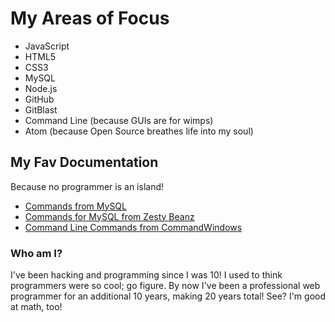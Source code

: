 # My Areas of Focus

- JavaScript
- HTML5
- CSS3
- MySQL
- Node.js
- GitHub
- GitBlast
- Command Line (because GUIs are for wimps)
- Atom (because Open Source breathes life into my soul)

## My Fav Documentation

Because no programmer is an island!

- [Commands from MySQL](https://dev.mysql.com/doc/refman/5.7/en/mysql-commands.html)
- [Commands for MySQL from Zesty Beanz](http://www.zbeanztech.com/blog/important-mysql-commands)
- [Command Line Commands from CommandWindows](https://commandwindows.com/command3.htm)

### Who am I?

I've been hacking and programming since I was 10! I used to think programmers were so cool; go figure. By now I've been a professional web programmer for an additional 10 years, making 20 years total! See? I'm good at math, too!

<!--original gitpages instructions because i am scared and alone in this world

<!--## Welcome to GitHub Pages

<!--You can use the [editor on GitHub](https://github.com/dannieweb/dannieweb.github.io/edit/master/index.md) to maintain and preview the content for your website in Markdown files.

<!--Whenever you commit to this repository, GitHub Pages will run [Jekyll](https://jekyllrb.com/) to rebuild the pages in your site, from the content in your Markdown files.

<!--### Markdown

<!--Markdown is a lightweight and easy-to-use syntax for styling your writing. It includes conventions for

<!--Syntax highlighted code block

<!--# Header 1
## Header 2
### Header 3
- Bulleted
- List
1. Numbered
2. List
**Bold** and _Italic_ and `Code` text
[Link](url) and ![Image](src)
For more details see [GitHub Flavored Markdown](https://guides.github.com/features/mastering-markdown/).
### Jekyll Themes
Your Pages site will use the layout and styles from the Jekyll theme you have selected in your [repository settings](https://github.com/dannieweb/dannieweb.github.io/settings). The name of this theme is saved in the Jekyll `_config.yml` configuration file.
### Support or Contact
Having trouble with Pages? Check out our [documentation](https://help.github.com/categories/github-pages-basics/) or [contact support](https://github.com/contact) and we’ll help you sort it out.
